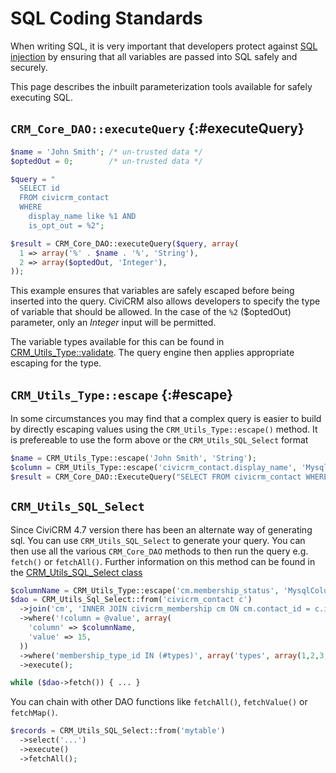 # SQL Coding Standards

When writing SQL, it is very important that developers protect against [SQL injection](https://en.wikipedia.org/wiki/SQL_injection) by ensuring that all variables are passed into SQL safely and securely.

This page describes the inbuilt parameterization tools available for safely executing SQL.

## `CRM_Core_DAO::executeQuery` {:#executeQuery}

```php
$name = 'John Smith'; /* un-trusted data */
$optedOut = 0;        /* un-trusted data */

$query = "
  SELECT id
  FROM civicrm_contact
  WHERE
    display_name like %1 AND
    is_opt_out = %2";

$result = CRM_Core_DAO::executeQuery($query, array(
  1 => array('%' . $name . '%', 'String'),
  2 => array($optedOut, 'Integer'),
));
```

This example ensures that variables are safely escaped before being inserted into the query. CiviCRM also allows developers to specify the type of variable that should be allowed. In the case of the `%2` ($optedOut) parameter, only an *Integer* input will be permitted.

The variable types available for this can be found in [CRM_Utils_Type::validate](https://github.com/civicrm/civicrm-core/blob/60050425316acb3726305d1c34908074cde124c7/CRM/Utils/Type.php#L378). The query engine then applies appropriate escaping for the type.

## `CRM_Utils_Type::escape` {:#escape}

In some circumstances you may find that a complex query is easier to build by directly escaping values using the `CRM_Utils_Type::escape()` method. It is prefereable to use the form above or the `CRM_Utils_SQL_Select` format

```php
$name = CRM_Utils_Type::escape('John Smith', 'String');
$column = CRM_Utils_Type::escape('civicrm_contact.display_name', 'MysqlColumnNameOrAlias');
$result = CRM_Core_DAO::ExecuteQuery("SELECT FROM civicrm_contact WHERE $column like '%$name%'");
```

## `CRM_Utils_SQL_Select`

Since CiviCRM 4.7 version there has been an alternate way of generating sql. You can use `CRM_Utils_SQL_Select` to generate your query. You can then use all the various `CRM_Core_DAO` methods to then run the query e.g. `fetch()` or `fetchAll()`.
Further information on this method can be found in the [CRM_Utils_SQL_Select class](https://github.com/civicrm/civicrm-core/blob/6db7061/CRM/Utils/SQL/Select.php#L33)

```php
$columnName = CRM_Utils_Type::escape('cm.membership_status', 'MysqlColumnNameOrAlias');
$dao = CRM_Utils_Sql_Select::from('civicrm_contact c')
  ->join('cm', 'INNER JOIN civicrm_membership cm ON cm.contact_id = c.id')
  ->where('!column = @value', array(
    'column' => $columnName,
    'value' => 15,
  ))
  ->where('membership_type_id IN (#types)', array('types', array(1,2,3,4)))
  ->execute();

while ($dao->fetch()) { ... }
```

You can chain with other DAO functions like `fetchAll()`, `fetchValue()` or `fetchMap()`.

```php
$records = CRM_Utils_SQL_Select::from('mytable')
  ->select('...')
  ->execute()
  ->fetchAll();
```
